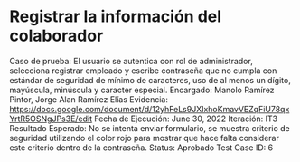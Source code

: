 # Registrar la información del colaborador

Caso de prueba: El usuario se autentica con rol de administrador, selecciona registrar empleado y escribe contraseña que no cumpla con estándar de seguridad de mínimo de caracteres, uso de al menos un dígito, mayúscula, minúscula y caracter especial.
Encargado: Manolo Ramírez Pintor, Jorge Alan Ramírez Elías
Evidencia: https://docs.google.com/document/d/12yhFeLs9JXIxhoKmavVEZqFiU78qxYrtR5OSNgJPs3E/edit
Fecha de Ejecución: June 30, 2022
Iteración: IT3
Resultado Esperado: No se intenta enviar formulario, se muestra criterio de seguridad utilizando el color rojo para mostrar que hace falta considerar este criterio dentro de la contraseña.
Status: Aprobado
Test Case ID: 6